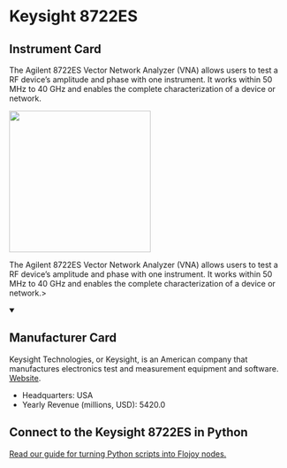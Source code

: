 
# Keysight 8722ES 

## Instrument Card

<div className="flex">

<div>

The Agilent 8722ES Vector Network Analyzer (VNA) allows users to test a RF device’s amplitude and phase with one instrument. It works within 50 MHz to 40 GHz and enables the complete characterization of a device or network.

</div>

<img width="256" src="https://v5.airtableusercontent.com/v1/19/19/1691539200000/0XfWKq4WDeSnDoOgXTe3Fg/hWWfb4PQ5fGytv-LfFD3KBV41To9llNTBKrawS5FrIYT56_M1LIWALIuJIgP33bEz2-7fkObISib9oLEyM2CrpsKsHth3tGjEQjdzwtRjto/0CypwZ_b6D-loxojNwJvVNHWaJMrzCvcRNOkDvHNqhk"/>

</div>

The Agilent 8722ES Vector Network Analyzer (VNA) allows users to test a RF device’s amplitude and phase with one instrument. It works within 50 MHz to 40 GHz and enables the complete characterization of a device or network.>

<details open>
<summary><h2>Manufacturer Card</h2></summary>

Keysight Technologies, or Keysight, is an American company that manufactures electronics test and measurement equipment and software. <a href="https://www.keysight.com/us/en/home.html">Website</a>.

<ul>
  <li>Headquarters: USA</li>
  <li>Yearly Revenue (millions, USD): 5420.0</li>
</ul>
</details>

## Connect to the Keysight 8722ES  in Python

[Read our guide for turning Python scripts into Flojoy nodes.](https://docs.flojoy.ai/custom-nodes/creating-custom-node/)



